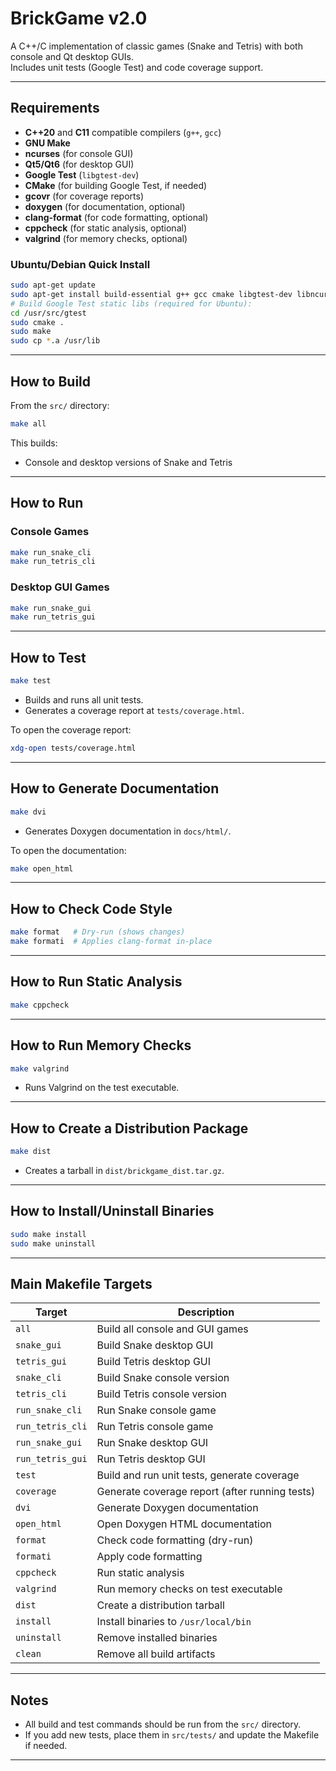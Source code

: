 # BrickGame v2.0

A C++/C implementation of classic games (Snake and Tetris) with both console and Qt desktop GUIs.  
Includes unit tests (Google Test) and code coverage support.

---

## Requirements

- **C++20** and **C11** compatible compilers (`g++`, `gcc`)
- **GNU Make**
- **ncurses** (for console GUI)
- **Qt5/Qt6** (for desktop GUI)
- **Google Test** (`libgtest-dev`)
- **CMake** (for building Google Test, if needed)
- **gcovr** (for coverage reports)
- **doxygen** (for documentation, optional)
- **clang-format** (for code formatting, optional)
- **cppcheck** (for static analysis, optional)
- **valgrind** (for memory checks, optional)

### Ubuntu/Debian Quick Install

```sh
sudo apt-get update
sudo apt-get install build-essential g++ gcc cmake libgtest-dev libncursesw5-dev qtbase5-dev qtbase5-dev-tools gcovr doxygen clang-format cppcheck valgrind
# Build Google Test static libs (required for Ubuntu):
cd /usr/src/gtest
sudo cmake .
sudo make
sudo cp *.a /usr/lib
```

---

## How to Build

From the `src/` directory:

```sh
make all
```

This builds:
- Console and desktop versions of Snake and Tetris

---

## How to Run

### Console Games

```sh
make run_snake_cli
make run_tetris_cli
```

### Desktop GUI Games

```sh
make run_snake_gui
make run_tetris_gui
```

---

## How to Test

```sh
make test
```
- Builds and runs all unit tests.
- Generates a coverage report at `tests/coverage.html`.

To open the coverage report:
```sh
xdg-open tests/coverage.html
```

---

## How to Generate Documentation

```sh
make dvi
```
- Generates Doxygen documentation in `docs/html/`.

To open the documentation:
```sh
make open_html
```

---

## How to Check Code Style

```sh
make format   # Dry-run (shows changes)
make formati  # Applies clang-format in-place
```

---

## How to Run Static Analysis

```sh
make cppcheck
```

---

## How to Run Memory Checks

```sh
make valgrind
```
- Runs Valgrind on the test executable.

---

## How to Create a Distribution Package

```sh
make dist
```
- Creates a tarball in `dist/brickgame_dist.tar.gz`.

---

## How to Install/Uninstall Binaries

```sh
sudo make install
sudo make uninstall
```

---

## Main Makefile Targets

| Target             | Description                                      |
|--------------------|--------------------------------------------------|
| `all`              | Build all console and GUI games                  |
| `snake_gui`        | Build Snake desktop GUI                          |
| `tetris_gui`       | Build Tetris desktop GUI                         |
| `snake_cli`        | Build Snake console version                      |
| `tetris_cli`       | Build Tetris console version                     |
| `run_snake_cli`    | Run Snake console game                           |
| `run_tetris_cli`   | Run Tetris console game                          |
| `run_snake_gui`    | Run Snake desktop GUI                            |
| `run_tetris_gui`   | Run Tetris desktop GUI                           |
| `test`             | Build and run unit tests, generate coverage      |
| `coverage`         | Generate coverage report (after running tests)   |
| `dvi`              | Generate Doxygen documentation                   |
| `open_html`        | Open Doxygen HTML documentation                  |
| `format`           | Check code formatting (dry-run)                  |
| `formati`          | Apply code formatting                            |
| `cppcheck`         | Run static analysis                              |
| `valgrind`         | Run memory checks on test executable             |
| `dist`             | Create a distribution tarball                    |
| `install`          | Install binaries to `/usr/local/bin`             |
| `uninstall`        | Remove installed binaries                        |
| `clean`            | Remove all build artifacts                       |

---

## Notes

- All build and test commands should be run from the `src/` directory.
- If you add new tests, place them in `src/tests/` and update the Makefile if needed.

---